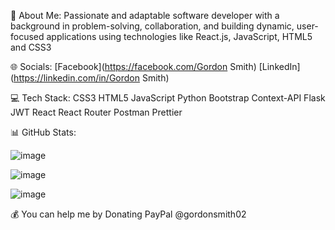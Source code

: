 💫 About Me:
Passionate and adaptable software developer with a background in problem-solving, collaboration, and building dynamic, user-focused applications using technologies like React.js, JavaScript, HTML5 and CSS3

🌐 Socials:
[Facebook](https://facebook.com/Gordon Smith) [LinkedIn](https://linkedin.com/in/Gordon Smith)

💻 Tech Stack:
CSS3 HTML5 JavaScript Python Bootstrap Context-API Flask JWT React React Router Postman Prettier

📊 GitHub Stats:

![image](https://github.com/user-attachments/assets/5e1c18b4-8294-4cbb-b28e-902d7673ee07)

![image](https://github.com/user-attachments/assets/b3d212ed-657a-464c-bc5e-3680b1d3342e)

![image](https://github.com/user-attachments/assets/ad334936-9109-4c25-adf2-71d2590869df)





💰 You can help me by Donating
PayPal
@gordonsmith02
